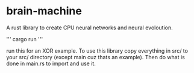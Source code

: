# brain-machine
A rust library to create CPU neural networks and neural evoloution.

'''
cargo run
'''

run this for an XOR example.
To use this library copy everything in src/ to your src/ directory (except main cuz thats an example). Then do what is done in main.rs to import and use it.
